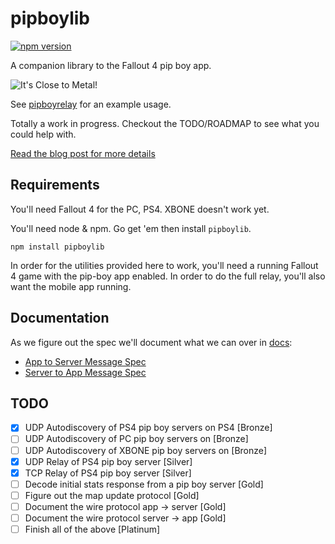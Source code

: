 # pipboylib

[![npm version](https://badge.fury.io/js/pipboylib.svg)](https://badge.fury.io/js/pipboylib)

A companion library to the Fallout 4 pip boy app.

![It's Close to Metal!](https://8d8dcdd952aa2708c2ff-519cda130c91226e76017ae910bdb276.ssl.cf1.rackcdn.com/close-to-metal-ba0f30d76e986ef9fa02e7fbb1c3a8a954b268777325adf87250e3f0cfc4ef17.png)

See [pipboyrelay](https://github.com/rgbkrk/pipboyrelay) for an example usage.

Totally a work in progress. Checkout the TODO/ROADMAP to see what you could help with.

[Read the blog post for more details](https://getcarina.com/blog/fallout-4-service-discovery-and-relay)

## Requirements

You'll need Fallout 4 for the PC, PS4. XBONE doesn't work yet.

You'll need node & npm. Go get 'em then install `pipboylib`.

```
npm install pipboylib
```

In order for the utilities provided here to work, you'll need a running Fallout 4 game with the pip-boy app enabled. In order to do the full relay, you'll also want the mobile app running.

## Documentation

As we figure out the spec we'll document what we can over in [docs](docs):

* [App to Server Message Spec](docs/app-msg-spec.md)
* [Server to App Message Spec](docs/server-msg-spec.md)

## TODO

* [X] UDP Autodiscovery of PS4 pip boy servers on PS4 [Bronze]
* [ ] UDP Autodiscovery of PC pip boy servers on [Bronze]
* [ ] UDP Autodiscovery of XBONE pip boy servers on [Bronze]
* [X] UDP Relay of PS4 pip boy server [Silver]
* [X] TCP Relay of PS4 pip boy server [Silver]
* [ ] Decode initial stats response from a pip boy server [Gold]
* [ ] Figure out the map update protocol [Gold]
* [ ] Document the wire protocol app -> server [Gold]
* [ ] Document the wire protocol server -> app [Gold]
* [ ] Finish all of the above [Platinum]
